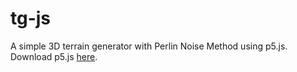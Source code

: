 # tg-js
A simple 3D terrain generator with Perlin Noise Method using p5.js. Download p5.js [here](https://p5js.org/download/).
